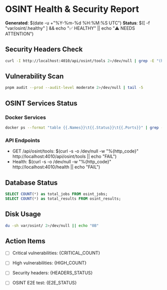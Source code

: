 # OSINT Health & Security Report

**Generated**: $(date -u +"%Y-%m-%d %H:%M:%S UTC")
**Status**: $([ -f "var/osint/.healthy" ] && echo "✅ HEALTHY" || echo "⚠️ NEEDS ATTENTION")

## Security Headers Check

```bash
curl -I http://localhost:4010/api/osint/tools 2>/dev/null | grep -E "(helmet|csp|hsts|x-frame|x-content)" || echo "❌ Missing security headers"
```

## Vulnerability Scan

```bash
pnpm audit --prod --audit-level moderate 2>/dev/null | tail -5
```

## OSINT Services Status

### Docker Services
```bash
docker ps --format "table {{.Names}}\t{{.Status}}\t{{.Ports}}" | grep -E "(aura_|NAMES)"
```

### API Endpoints
- GET /api/osint/tools: $(curl -s -o /dev/null -w "%{http_code}" http://localhost:4010/api/osint/tools || echo "FAIL")
- Health: $(curl -s -o /dev/null -w "%{http_code}" http://localhost:4010/health || echo "FAIL")

## Database Status

```sql
SELECT COUNT(*) as total_jobs FROM osint_jobs;
SELECT COUNT(*) as total_results FROM osint_results;
```

## Disk Usage

```bash
du -sh var/osint/ 2>/dev/null || echo "0B"
```

## Action Items

- [ ] Critical vulnerabilities: {CRITICAL_COUNT}
- [ ] High vulnerabilities: {HIGH_COUNT}
- [ ] Security headers: {HEADERS_STATUS}
- [ ] OSINT E2E test: {E2E_STATUS}

